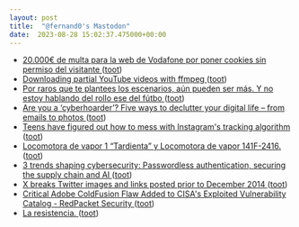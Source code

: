 ```yaml
---
layout: post
title:  "@fernand0's Mastodon"
date:  2023-08-28 15:02:37.475000+00:00
---
```

*  [20.000€ de multa para la web de Vodafone por poner cookies sin permiso del visitante ](https://bandaancha.eu/articulos/20-000-multa-web-vodafone-poner-cookies-1064) ([toot](https://mastodon.social/@fernand0/110967846172005933))
*  [Downloading partial YouTube videos with ffmpeg ](https://til.simonwillison.net/macos/downloading-partial-youtube-video) ([toot](https://mastodon.social/@fernand0/110967619283616576))
*  [Por raros que te plantees los escenarios, aún pueden ser más. Y no estoy hablando del rollo ese del fútbo ](https://mastodon.social/@fernand0/110967585100819544) ([toot](https://mastodon.social/@fernand0/110967585100819544))
*  [Are you a ‘cyberhoarder’? Five ways to declutter your digital life – from emails to photos ](https://www.theguardian.com/lifeandstyle/2018/oct/10/are-you-a-cyberhoarder-five-ways-to-declutter-your-digital-life-from-emails-to-photo) ([toot](https://mastodon.social/@fernand0/110966984649017450))
*  [Teens have figured out how to mess with Instagram's tracking algorithm ](https://www.cnet.com/culture/teens-have-figured-out-how-to-mess-with-instagrams-tracking-algorithm) ([toot](https://mastodon.social/@fernand0/110966729190108438))
*  [Locomotora de vapor 1 “Tardienta” y Locomotora de vapor 141F-2416. ](https://www.flickr.com/photos/fernand0/53125215349) ([toot](https://mastodon.social/@fernand0/110966672601109895))
*  [3 trends shaping cybersecurity: Passwordless authentication, securing the supply chain and AI ](https://www.scmagazine.com/feature/3-trends-shaping-cybersecurity-passwordless-authentication-securing-the-supply-chain-and-a) ([toot](https://mastodon.social/@fernand0/110966543500421916))
*  [X breaks Twitter images and links posted prior to December 2014 ](https://www.theverge.com/2023/8/20/23838823/twitter-x-deleted-pictures-links-2014-metadata-t-co-shortene) ([toot](https://mastodon.social/@fernand0/110966242876559448))
*  [Critical Adobe ColdFusion Flaw Added to CISA's Exploited Vulnerability Catalog - RedPacket Security ](https://www.redpacketsecurity.com/critical-adobe-coldfusion-flaw-added-to-cisa-s-exploited-vulnerability-catalog) ([toot](https://mastodon.social/@fernand0/110966111889665923))
*  [La resistencia. ](https://avecesunafoto.wordpress.com/2023/08/27/la-resistencia) ([toot](https://mastodon.social/@fernand0/110962839501606136))
